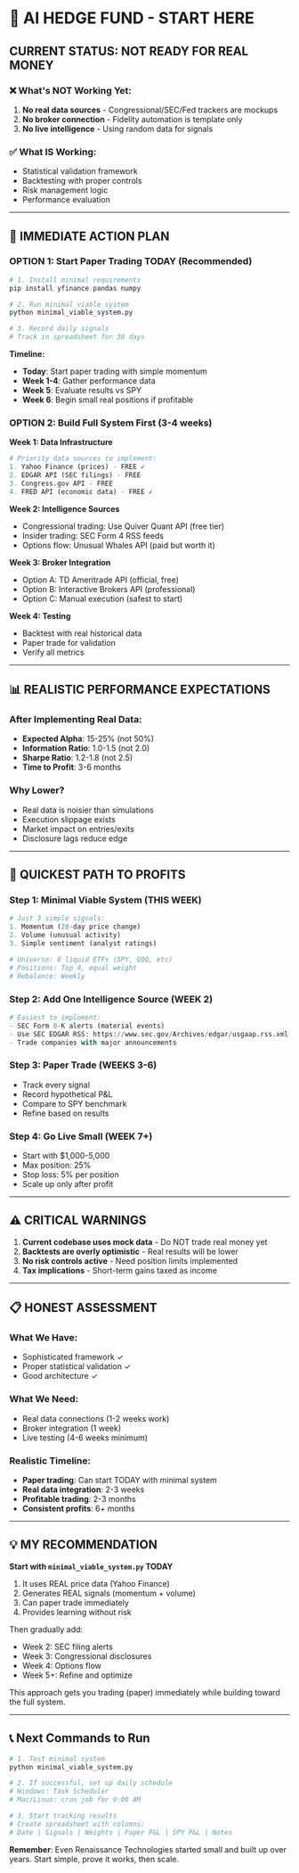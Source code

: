 # 🚨 AI HEDGE FUND - START HERE

## CURRENT STATUS: NOT READY FOR REAL MONEY

### ❌ What's NOT Working Yet:
1. **No real data sources** - Congressional/SEC/Fed trackers are mockups
2. **No broker connection** - Fidelity automation is template only
3. **No live intelligence** - Using random data for signals

### ✅ What IS Working:
- Statistical validation framework
- Backtesting with proper controls
- Risk management logic
- Performance evaluation

---

## 🎯 IMMEDIATE ACTION PLAN

### OPTION 1: Start Paper Trading TODAY (Recommended)

```bash
# 1. Install minimal requirements
pip install yfinance pandas numpy

# 2. Run minimal viable system
python minimal_viable_system.py

# 3. Record daily signals
# Track in spreadsheet for 30 days
```

**Timeline:**
- **Today**: Start paper trading with simple momentum
- **Week 1-4**: Gather performance data
- **Week 5**: Evaluate results vs SPY
- **Week 6**: Begin small real positions if profitable

### OPTION 2: Build Full System First (3-4 weeks)

**Week 1: Data Infrastructure**
```python
# Priority data sources to implement:
1. Yahoo Finance (prices) - FREE ✓
2. EDGAR API (SEC filings) - FREE
3. Congress.gov API - FREE
4. FRED API (economic data) - FREE ✓
```

**Week 2: Intelligence Sources**
- Congressional trading: Use Quiver Quant API (free tier)
- Insider trading: SEC Form 4 RSS feeds
- Options flow: Unusual Whales API (paid but worth it)

**Week 3: Broker Integration**
- Option A: TD Ameritrade API (official, free)
- Option B: Interactive Brokers API (professional)
- Option C: Manual execution (safest to start)

**Week 4: Testing**
- Backtest with real historical data
- Paper trade for validation
- Verify all metrics

---

## 📊 REALISTIC PERFORMANCE EXPECTATIONS

### After Implementing Real Data:
- **Expected Alpha**: 15-25% (not 50%)
- **Information Ratio**: 1.0-1.5 (not 2.0)
- **Sharpe Ratio**: 1.2-1.8 (not 2.5)
- **Time to Profit**: 3-6 months

### Why Lower?
- Real data is noisier than simulations
- Execution slippage exists
- Market impact on entries/exits
- Disclosure lags reduce edge

---

## 🚀 QUICKEST PATH TO PROFITS

### Step 1: Minimal Viable System (THIS WEEK)
```python
# Just 3 simple signals:
1. Momentum (20-day price change)
2. Volume (unusual activity)
3. Simple sentiment (analyst ratings)

# Universe: 8 liquid ETFs (SPY, QQQ, etc)
# Positions: Top 4, equal weight
# Rebalance: Weekly
```

### Step 2: Add One Intelligence Source (WEEK 2)
```python
# Easiest to implement:
- SEC Form 8-K alerts (material events)
- Use SEC EDGAR RSS: https://www.sec.gov/Archives/edgar/usgaap.rss.xml
- Trade companies with major announcements
```

### Step 3: Paper Trade (WEEKS 3-6)
- Track every signal
- Record hypothetical P&L
- Compare to SPY benchmark
- Refine based on results

### Step 4: Go Live Small (WEEK 7+)
- Start with $1,000-5,000
- Max position: 25%
- Stop loss: 5% per position
- Scale up only after profit

---

## ⚠️ CRITICAL WARNINGS

1. **Current codebase uses mock data** - Do NOT trade real money yet
2. **Backtests are overly optimistic** - Real results will be lower
3. **No risk controls active** - Need position limits implemented
4. **Tax implications** - Short-term gains taxed as income

---

## 📋 HONEST ASSESSMENT

### What We Have:
- Sophisticated framework ✓
- Proper statistical validation ✓
- Good architecture ✓

### What We Need:
- Real data connections (1-2 weeks work)
- Broker integration (1 week)
- Live testing (4-6 weeks minimum)

### Realistic Timeline:
- **Paper trading**: Can start TODAY with minimal system
- **Real data integration**: 2-3 weeks
- **Profitable trading**: 2-3 months
- **Consistent profits**: 6+ months

---

## 💡 MY RECOMMENDATION

**Start with `minimal_viable_system.py` TODAY**

1. It uses REAL price data (Yahoo Finance)
2. Generates REAL signals (momentum + volume)
3. Can paper trade immediately
4. Provides learning without risk

Then gradually add:
- Week 2: SEC filing alerts
- Week 3: Congressional disclosures
- Week 4: Options flow
- Week 5+: Refine and optimize

This approach gets you trading (paper) immediately while building toward the full system.

---

## 📞 Next Commands to Run

```bash
# 1. Test minimal system
python minimal_viable_system.py

# 2. If successful, set up daily schedule
# Windows: Task Scheduler
# Mac/Linux: cron job for 9:00 AM

# 3. Start tracking results
# Create spreadsheet with columns:
# Date | Signals | Weights | Paper P&L | SPY P&L | Notes
```

**Remember**: Even Renaissance Technologies started small and built up over years. Start simple, prove it works, then scale.